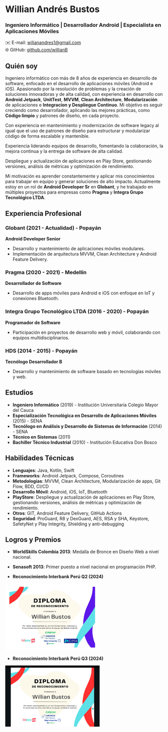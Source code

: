 # Willian Andrés Bustos

### Ingeniero Informático | Desarrollador Android | Especialista en Aplicaciones Móviles

✉️ E-mail: [wilianandres1@gmail.com](mailto:wilianandres1@gmail.com)  
🌐 GitHub: [github.com/willianB](https://github.com/willianB)

## Quién soy

Ingeniero informático con más de 8 años de experiencia en desarrollo de software, enfocado en el desarrollo de aplicaciones móviles (Android e iOS). Apasionado por la resolución de problemas y la creación de soluciones innovadoras y de alta calidad, con experiencia en desarrollo con **Android Jetpack**, **UnitTest**, **MVVM**, **Clean Architecture**, **Modularización** de aplicaciones e **Integracion y Despliegue Continuo**. Mi objetivo es seguir creciendo como desarrollador, aplicando las mejores prácticas, como **Código limpio** y patrones de diseño, en cada proyecto.

Con experiencia en mantenimiento y modernización de software legacy al igual que el uso de patrones de diseño para estructurar y modularizar código de forma escalable y mantenible.

Experiencia liderando equipos de desarrollo, fomentando la colaboración, la mejora continua y la entrega de software de alta calidad.

Despliegue y actualización de aplicaciones en Play Store, gestionando versiones, análisis de métricas y optimización de rendimiento.


Mi motivación es aprender constantemente y aplicar mis conocimientos para trabajar en equipo y generar soluciones de alto impacto. Actualmente estoy en un rol de **Android Developer Sr** en **Globant**, y he trabajado en múltiples proyectos para empresas como **Pragma** y **Integra Grupo Tecnológico LTDA**.

## Experiencia Profesional

### Globant (2021 - Actualidad) - Popayán  
**Android Developer Senior**  
- Desarrollo y mantenimiento de aplicaciones móviles modulares.  
- Implementación de arquitectura MVVM, Clean Architecture y Android Feature Delivery.  

### Pragma (2020 - 2021) - Medellín  
**Desarrollador de Software**  
- Desarrollo de apps móviles para Android e iOS con enfoque en IoT y conexiones Bluetooth.  

### Integra Grupo Tecnológico LTDA (2016 - 2020) - Popayán  
**Programador de Software**  
- Participación en proyectos de desarrollo web y móvil, colaborando con equipos multidisciplinarios.

### HDS (2014 - 2015) - Popayán  
**Tecnólogo Desarrollador B**  
- Desarrollo y mantenimiento de software basado en tecnologías móviles y web.

## Estudios

- **Ingeniero Informático** (2019) - Institución Universitaria Colegio Mayor del Cauca
- **Especialización Tecnológica en Desarrollo de Aplicaciones Móviles** (2015) - SENA
- **Tecnólogo en Análisis y Desarrollo de Sistemas de Información** (2014) - SENA
- **Técnico en Sistemas** (2011)
- **Bachiller Técnico Industrial** (2010) - Institución Educativa Don Bosco

## Habilidades Técnicas

- **Lenguajes**: Java, Kotlin, Swift
- **Frameworks**: Android Jetpack, Compose, Coroutines
- **Metodologías**: MVVM, Clean Architecture, Modularización de apps, Git Flow, BDD, CI/CD
- **Desarrollo Móvil**: Android, iOS, IoT, Bluetooth
- **PlayStore**:  Despliegue y actualización de aplicaciones en Play Store, gestionando versiones, análisis de métricas y optimización de rendimiento.
- **Otros**: GIT, Android Feature Delivery, GitHub Actions
- **Seguridad**: ProGuard, R8 y DexGuard, AES, RSA y SHA, Keystore, SafetyNet y Play Integrity, Shielding y anti-debugging


## Logros y Premios

- **WorldSkills Colombia 2013**: Medalla de Bronce en Diseño Web a nivel nacional.  
- **Senasoft 2013**: Primer puesto a nivel nacional en programación PHP.



- **Reconocimiento Interbank Perú Q2 (2024)**
<img src="reconocimiento_interbank.jpeg" alt="Reconocimiento Interbank Q2" width="300" />


- **Reconocimiento Interbank Perú Q3 (2024)**
<img src="reconocimiento_interbank_q3.jpeg" alt="Reconocimiento Interbank Q3" width="300" />
